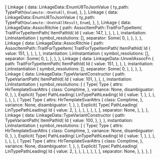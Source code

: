 [
    Linkage {
        data: LinkageData::EnumU8ToJsonValue {
            ty_path: TypePath(`malamute::OneVsAll`, `Enum`),
        },
    },
    Linkage {
        data: LinkageData::EnumU8ToJsonValue {
            ty_path: TypePath(`malamute::OneVsAllResult`, `Enum`),
        },
    },
    Linkage {
        data: LinkageData::AssocRitchie {
            path: AssocItemPath::TraitForTypeItem(
                TraitForTypeItemPath(
                    ItemPathId(
                        Id {
                            value: 147,
                        },
                    ),
                ),
            ),
            instantiation: LinInstantiation {
                symbol_resolutions: [],
                separator: Some(
                    0,
                ),
            },
        },
    },
    Linkage {
        data: LinkageData::AssocRitchie {
            path: AssocItemPath::TraitForTypeItem(
                TraitForTypeItemPath(
                    ItemPathId(
                        Id {
                            value: 151,
                        },
                    ),
                ),
            ),
            instantiation: LinInstantiation {
                symbol_resolutions: [],
                separator: Some(
                    0,
                ),
            },
        },
    },
    Linkage {
        data: LinkageData::UnveilAssocFn {
            path: TraitForTypeItemPath(
                ItemPathId(
                    Id {
                        value: 151,
                    },
                ),
            ),
            instantiation: LinInstantiation {
                symbol_resolutions: [],
                separator: Some(
                    0,
                ),
            },
        },
    },
    Linkage {
        data: LinkageData::TypeVariantConstructor {
            path: TypeVariantPath(
                ItemPathId(
                    Id {
                        value: 101,
                    },
                ),
            ),
            instantiation: LinInstantiation {
                symbol_resolutions: [
                    (
                        Type(
                            Type {
                                attrs: HirTemplateSvarAttrs {
                                    class: Comptime,
                                },
                                variance: None,
                                disambiguator: 0,
                            },
                        ),
                        Explicit(
                            Type(
                                PathLeading(
                                    LinTypePathLeading(
                                        Id {
                                            value: 1,
                                        },
                                    ),
                                ),
                            ),
                        ),
                    ),
                    (
                        Type(
                            Type {
                                attrs: HirTemplateSvarAttrs {
                                    class: Comptime,
                                },
                                variance: None,
                                disambiguator: 1,
                            },
                        ),
                        Explicit(
                            Type(
                                PathLeading(
                                    LinTypePathLeading(
                                        Id {
                                            value: 2,
                                        },
                                    ),
                                ),
                            ),
                        ),
                    ),
                ],
                separator: None,
            },
        },
    },
    Linkage {
        data: LinkageData::TypeVariantConstructor {
            path: TypeVariantPath(
                ItemPathId(
                    Id {
                        value: 100,
                    },
                ),
            ),
            instantiation: LinInstantiation {
                symbol_resolutions: [
                    (
                        Type(
                            Type {
                                attrs: HirTemplateSvarAttrs {
                                    class: Comptime,
                                },
                                variance: None,
                                disambiguator: 0,
                            },
                        ),
                        Explicit(
                            Type(
                                PathLeading(
                                    LinTypePathLeading(
                                        Id {
                                            value: 1,
                                        },
                                    ),
                                ),
                            ),
                        ),
                    ),
                    (
                        Type(
                            Type {
                                attrs: HirTemplateSvarAttrs {
                                    class: Comptime,
                                },
                                variance: None,
                                disambiguator: 1,
                            },
                        ),
                        Explicit(
                            Type(
                                PathLeading(
                                    LinTypePathLeading(
                                        Id {
                                            value: 2,
                                        },
                                    ),
                                ),
                            ),
                        ),
                    ),
                ],
                separator: None,
            },
        },
    },
]